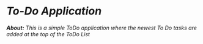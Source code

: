 # *To-Do Application*

<b><i>*About:*<i></b>
This is a simple ToDo application where the newest To Do tasks are added at the top of the ToDo List
